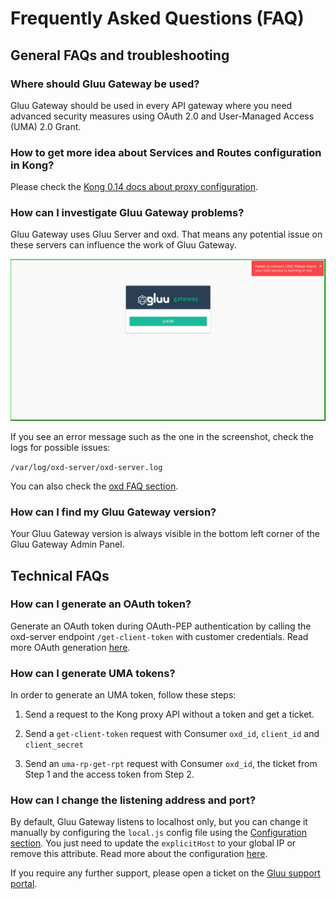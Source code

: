 # Frequently Asked Questions (FAQ)

## General FAQs and troubleshooting

### Where should Gluu Gateway be used?
Gluu Gateway should be used in every API gateway where you need advanced security measures using OAuth 2.0 and User-Managed Access (UMA) 2.0 Grant.

### How to get more idea about Services and Routes configuration in Kong?
Please check the [Kong 0.14 docs about proxy configuration](https://docs.konghq.com/0.14.x/proxy).

### How can I investigate Gluu Gateway problems?
Gluu Gateway uses Gluu Server and oxd. That means any potential issue on these servers can influence the work of Gluu Gateway.

![](./img/10_oxd_error_faq.png)

If you see an error message such as the one in the screenshot, check the logs for possible issues:

`/var/log/oxd-server/oxd-server.log`

You can also check the [oxd FAQ section](https://gluu.org/docs/oxd/faq).

### How can I find my Gluu Gateway version?
Your Gluu Gateway version is always visible in the bottom left corner of the Gluu Gateway Admin Panel. 

## Technical FAQs

### How can I generate an OAuth token?
Generate an OAuth token during OAuth-PEP authentication by calling the oxd-server endpoint `/get-client-token` with customer credentials. Read more OAuth generation [here](https://gluu.org/docs/oxd/api/#get-client-token).

### How can I generate UMA tokens?
In order to generate an UMA token, follow these steps:  

1. Send a request to the Kong proxy API without a token and get a ticket.  

1. Send a `get-client-token` request with Consumer `oxd_id`, `client_id` and `client_secret`   

1. Send an `uma-rp-get-rpt` request with Consumer `oxd_id`, the ticket from Step 1 and the access token from Step 2.  

### How can I change the listening address and port?
By default, Gluu Gateway listens to localhost only, but you can change it manually by configuring the `local.js` config file using the [Configuration section](/configuration/#admin-gui-portal-konga). You just need to update the `explicitHost` to your global IP or remove this attribute. Read more about the configuration [here](https://0.12.sailsjs.com/documentation/reference/configuration/sails-config).
 
 
If you require any further support, please open a ticket on the [Gluu support portal](https://support.gluu.org).
